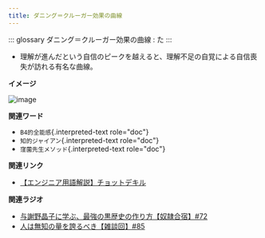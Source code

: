 ```yaml
---
title: ダニング＝クルーガー効果の曲線
---
```


::: glossary
ダニング＝クルーガー効果の曲線 : た
:::

-   理解が進んだという自信のピークを越えると、理解不足の自覚による自信喪失が訪れる有名な曲線。

**イメージ**

![image](/_static/ダニング・クルーガー効果の曲線.png)

**関連ワード**

-   `B4的全能感`{.interpreted-text role="doc"}
-   `知的ジャイアン`{.interpreted-text role="doc"}
-   `窪薗先生メソッド`{.interpreted-text role="doc"}

**関連リンク**

-   [【エンジニア用語解説】チョットデキル](https://twitter.com/ito_yusaku/status/1042604780718157824)

**関連ラジオ**

-   [与謝野晶子に学ぶ、最強の黒歴史の作り方【奴隷合宿】#72](https://www.youtube.com/watch?v=CX-57sNSZeE)
-   [人は無知の量を誇るべき【雑談回】#85](https://www.youtube.com/watch?v=Z0KLBPiRrOY)
